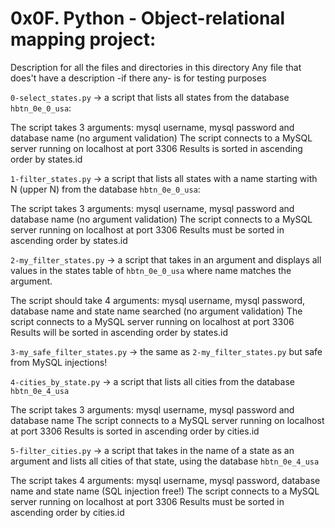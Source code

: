 # 0x0F. Python - Object-relational mapping project:


Description for all the files and directories in this directory
Any file that does't have a description -if there any- is for testing purposes


`0-select_states.py` -> a script that lists all states from the database `hbtn_0e_0_usa`:

The script takes 3 arguments: mysql username, mysql password and database name (no argument validation)
The script connects to a MySQL server running on localhost at port 3306
Results is sorted in ascending order by states.id


`1-filter_states.py` -> a script that lists all states with a name starting with N (upper N) from the database `hbtn_0e_0_usa`:

The script takes 3 arguments: mysql username, mysql password and database name (no argument validation)
The script connects to a MySQL server running on localhost at port 3306
Results must be sorted in ascending order by states.id


`2-my_filter_states.py` -> a script that takes in an argument and displays all values in the states table of `hbtn_0e_0_usa` where name matches the argument.

The script should take 4 arguments: mysql username, mysql password, database name and state name searched (no argument validation)
The script connects to a MySQL server running on localhost at port 3306
Results will be sorted in ascending order by states.id


`3-my_safe_filter_states.py` -> the same as `2-my_filter_states.py` but safe from MySQL injections!


`4-cities_by_state.py` -> a script that lists all cities from the database `hbtn_0e_4_usa`

The script takes 3 arguments: mysql username, mysql password and database name
The script connects to a MySQL server running on localhost at port 3306
Results is sorted in ascending order by cities.id


`5-filter_cities.py` -> a script that takes in the name of a state as an argument and lists all cities of that state, using the database `hbtn_0e_4_usa`

The script takes 4 arguments: mysql username, mysql password, database name and state name (SQL injection free!)
The script connects to a MySQL server running on localhost at port 3306
Results must be sorted in ascending order by cities.id

